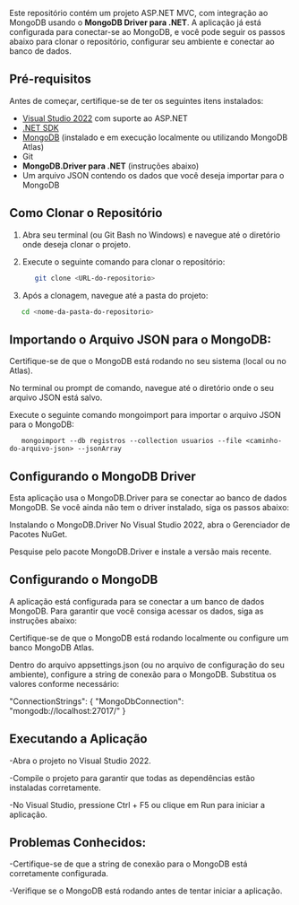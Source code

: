 Este repositório contém um projeto ASP.NET MVC, com integração ao MongoDB usando o **MongoDB Driver para .NET**. A aplicação já está configurada para conectar-se ao MongoDB, e você pode seguir os passos abaixo para clonar o repositório, configurar seu ambiente e conectar ao banco de dados.

## Pré-requisitos

Antes de começar, certifique-se de ter os seguintes itens instalados:

- [Visual Studio 2022](https://visualstudio.microsoft.com/) com suporte ao ASP.NET
- [.NET SDK](https://dotnet.microsoft.com/download)
- [MongoDB](https://www.mongodb.com/try/download/community) (instalado e em execução localmente ou utilizando MongoDB Atlas)
- Git
- **MongoDB.Driver para .NET** (instruções abaixo)
- Um arquivo JSON contendo os dados que você deseja importar para o MongoDB

## Como Clonar o Repositório

1. Abra seu terminal (ou Git Bash no Windows) e navegue até o diretório onde deseja clonar o projeto.
2. Execute o seguinte comando para clonar o repositório:

   ```bash
      git clone <URL-do-repositorio>
   ```
3. Após a clonagem, navegue até a pasta do projeto:

  ```bash
     cd <nome-da-pasta-do-repositorio>
  ```

## Importando o Arquivo JSON para o MongoDB:

Certifique-se de que o MongoDB está rodando no seu sistema (local ou no Atlas).

No terminal ou prompt de comando, navegue até o diretório onde o seu arquivo JSON está salvo.

Execute o seguinte comando mongoimport para importar o arquivo JSON para o MongoDB:

```
   mongoimport --db registros --collection usuarios --file <caminho-do-arquivo-json> --jsonArray
```

## Configurando o MongoDB Driver
Esta aplicação usa o MongoDB.Driver para se conectar ao banco de dados MongoDB. Se você ainda não tem o driver instalado, siga os passos abaixo:

Instalando o MongoDB.Driver
No Visual Studio 2022, abra o Gerenciador de Pacotes NuGet.

Pesquise pelo pacote MongoDB.Driver e instale a versão mais recente.


## Configurando o MongoDB
A aplicação está configurada para se conectar a um banco de dados MongoDB. Para garantir que você consiga acessar os dados, siga as instruções abaixo:

Certifique-se de que o MongoDB está rodando localmente ou configure um banco MongoDB Atlas.

Dentro do arquivo appsettings.json (ou no arquivo de configuração do seu ambiente), configure a string de conexão para o MongoDB. Substitua os valores conforme necessário:

"ConnectionStrings": {
  "MongoDbConnection": "mongodb://localhost:27017/<nome-do-seu-banco-de-dados>"
}


## Executando a Aplicação
-Abra o projeto no Visual Studio 2022.

-Compile o projeto para garantir que todas as dependências estão instaladas corretamente.

-No Visual Studio, pressione Ctrl + F5 ou clique em Run para iniciar a aplicação.

## Problemas Conhecidos:

-Certifique-se de que a string de conexão para o MongoDB está corretamente configurada.

-Verifique se o MongoDB está rodando antes de tentar iniciar a aplicação.



